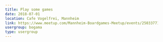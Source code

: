 ```yaml
---
title: Play some games
date: 2018-07-01
location: Cafe Vogelfrei, Mannheim
link: https://www.meetup.com/Mannheim-Boardgames-Meetup/events/250337718/
usergroup: bogama
type: usergroup
---
```

